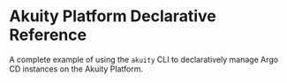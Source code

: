 # Akuity Platform Declarative Reference
A complete example of using the `akuity` CLI to declaratively manage Argo CD instances on the Akuity Platform.